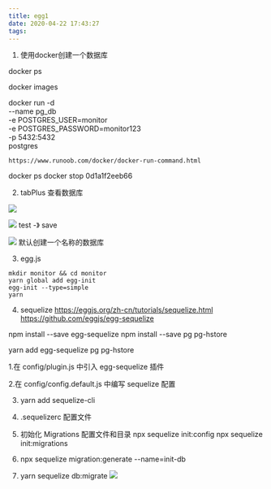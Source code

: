 ```yaml
---
title: egg1
date: 2020-04-22 17:43:27
tags:
---
```



1.  使用docker创建一个数据库

docker ps

docker images

docker run -d \
--name pg_db \
    -e POSTGRES_USER=monitor \
    -e POSTGRES_PASSWORD=monitor123 \
    -p 5432:5432 \
    postgres

    https://www.runoob.com/docker/docker-run-command.html

docker ps
docker stop 0d1a1f2eeb66


2. tabPlus  查看数据库

![](https://tva1.sinaimg.cn/large/007S8ZIlly1ge2ox244dsj30yk0padsp.jpg)

![](https://tva1.sinaimg.cn/large/007S8ZIlly1ge2p1zpkyjj30ri0nkwhw.jpg)
test -》 save

![](https://tva1.sinaimg.cn/large/007S8ZIlly1ge2p3ood4wj31hw0u04a3.jpg)
默认创建一个名称的数据库

3. egg.js
```
mkdir monitor && cd monitor
yarn global add egg-init
egg-init --type=simple
yarn
```

4. sequelize
https://eggjs.org/zh-cn/tutorials/sequelize.html
https://github.com/eggjs/egg-sequelize


npm install --save egg-sequelize
npm install --save pg pg-hstore

yarn add egg-sequelize pg pg-hstore


1.在 config/plugin.js 中引入 egg-sequelize 插件

2.在 config/config.default.js 中编写 sequelize 配置

3. yarn add sequelize-cli

4. .sequelizerc 配置文件

5. 初始化 Migrations 配置文件和目录
npx sequelize init:config
npx sequelize init:migrations

6. npx sequelize migration:generate --name=init-db

7. yarn sequelize db:migrate
![](https://tva1.sinaimg.cn/large/007S8ZIlly1ge2t68xn8aj31860oidm0.jpg)